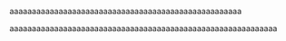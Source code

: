 aaaaaaaaaaaaaaaaaaaaaaaaaaaaaaaaaaaaaaaaaaaaaaaaaaaa






aaaaaaaaaaaaaaaaaaaaaaaaaaaaaaaaaaaaaaaaaaaaaaaaaaaaaaaaaaaa
